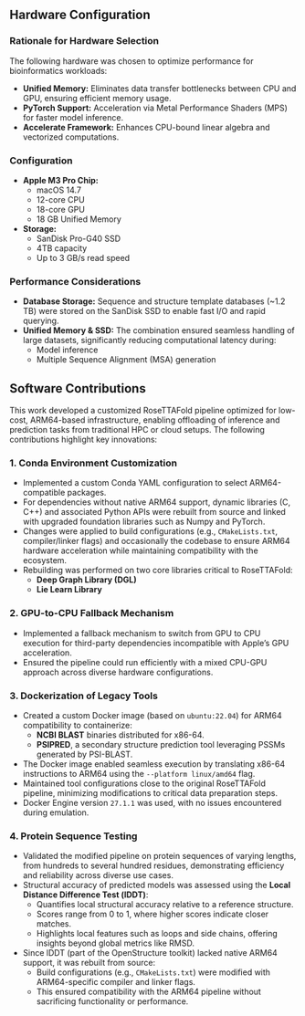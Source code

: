 ## Hardware Configuration

### Rationale for Hardware Selection
The following hardware was chosen to optimize performance for bioinformatics workloads:

- **Unified Memory:** Eliminates data transfer bottlenecks between CPU and GPU, ensuring efficient memory usage.
- **PyTorch Support:** Acceleration via Metal Performance Shaders (MPS) for faster model inference.
- **Accelerate Framework:** Enhances CPU-bound linear algebra and vectorized computations.

### Configuration
- **Apple M3 Pro Chip:**
  - macOS 14.7
  - 12-core CPU
  - 18-core GPU
  - 18 GB Unified Memory
- **Storage:**
  - SanDisk Pro-G40 SSD
  - 4TB capacity
  - Up to 3 GB/s read speed

### Performance Considerations
- **Database Storage:** Sequence and structure template databases (~1.2 TB) were stored on the SanDisk SSD to enable fast I/O and rapid querying.
- **Unified Memory & SSD:** The combination ensured seamless handling of large datasets, significantly reducing computational latency during:
  - Model inference
  - Multiple Sequence Alignment (MSA) generation

## Software Contributions

This work developed a customized RoseTTAFold pipeline optimized for low-cost, ARM64-based infrastructure, enabling offloading of inference and prediction tasks from traditional HPC or cloud setups. The following contributions highlight key innovations:

### 1. Conda Environment Customization
- Implemented a custom Conda YAML configuration to select ARM64-compatible packages.
- For dependencies without native ARM64 support, dynamic libraries (C, C++) and associated Python APIs were rebuilt from source and linked with upgraded foundation libraries such as Numpy and PyTorch.
- Changes were applied to build configurations (e.g., `CMakeLists.txt`, compiler/linker flags) and occasionally the codebase to ensure ARM64 hardware acceleration while maintaining compatibility with the ecosystem.
- Rebuilding was performed on two core libraries critical to RoseTTAFold:
  - **Deep Graph Library (DGL)**
  - **Lie Learn Library**

### 2. GPU-to-CPU Fallback Mechanism
- Implemented a fallback mechanism to switch from GPU to CPU execution for third-party dependencies incompatible with Apple’s GPU acceleration.
- Ensured the pipeline could run efficiently with a mixed CPU-GPU approach across diverse hardware configurations.

### 3. Dockerization of Legacy Tools
- Created a custom Docker image (based on `ubuntu:22.04`) for ARM64 compatibility to containerize:
  - **NCBI BLAST** binaries distributed for x86-64.
  - **PSIPRED**, a secondary structure prediction tool leveraging PSSMs generated by PSI-BLAST.
- The Docker image enabled seamless execution by translating x86-64 instructions to ARM64 using the `--platform linux/amd64` flag.
- Maintained tool configurations close to the original RoseTTAFold pipeline, minimizing modifications to critical data preparation steps.
- Docker Engine version `27.1.1` was used, with no issues encountered during emulation.

### 4. Protein Sequence Testing
- Validated the modified pipeline on protein sequences of varying lengths, from hundreds to several hundred residues, demonstrating efficiency and reliability across diverse use cases.
- Structural accuracy of predicted models was assessed using the **Local Distance Difference Test (lDDT)**:
  - Quantifies local structural accuracy relative to a reference structure.
  - Scores range from 0 to 1, where higher scores indicate closer matches.
  - Highlights local features such as loops and side chains, offering insights beyond global metrics like RMSD.
- Since lDDT (part of the OpenStructure toolkit) lacked native ARM64 support, it was rebuilt from source:
  - Build configurations (e.g., `CMakeLists.txt`) were modified with ARM64-specific compiler and linker flags.
  - This ensured compatibility with the ARM64 pipeline without sacrificing functionality or performance.

